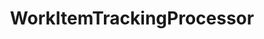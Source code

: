 ---
optionsClassName: WorkItemTrackingProcessorOptions
optionsClassFullName: MigrationTools.Processors.WorkItemTrackingProcessorOptions
configurationSamples:
- name: defaults
  description: 
  code: >-
    {
      "MigrationTools": {
        "ProcessorDefaults": {
          "WorkItemTrackingProcessor": {}
        }
      }
    }
  sampleFor: MigrationTools.Processors.WorkItemTrackingProcessorOptions
- name: Classic
  description: 
  code: >-
    {
      "$type": "WorkItemTrackingProcessorOptions",
      "Enabled": false,
      "ReplayRevisions": false,
      "CollapseRevisions": false,
      "WorkItemCreateRetryLimit": 0,
      "Enrichers": null,
      "ProcessorEnrichers": null,
      "SourceName": null,
      "TargetName": null
    }
  sampleFor: MigrationTools.Processors.WorkItemTrackingProcessorOptions
description: This processor is intended, with the aid of [ProcessorEnrichers](../ProcessorEnrichers/index.md), to allow the migration of Work Items between two [Endpoints](../Endpoints/index.md).
className: WorkItemTrackingProcessor
typeName: Processors
architecture: 
options:
- parameterName: CollapseRevisions
  type: Boolean
  description: missng XML code comments
  defaultValue: missng XML code comments
- parameterName: Enabled
  type: Boolean
  description: If set to `true` then the processor will run. Set to `false` and the processor will not run.
  defaultValue: missng XML code comments
- parameterName: Enrichers
  type: List
  description: A list of enrichers that can augment the proccessing of the data
  defaultValue: missng XML code comments
- parameterName: ProcessorEnrichers
  type: List
  description: List of Enrichers that can be used to add more features to this processor. Only works with Native Processors and not legacy Processors.
  defaultValue: missng XML code comments
- parameterName: RefName
  type: String
  description: '`Refname` will be used in the future to allow for using named Options without the need to copy all of the options.'
  defaultValue: missng XML code comments
- parameterName: ReplayRevisions
  type: Boolean
  description: missng XML code comments
  defaultValue: missng XML code comments
- parameterName: SourceName
  type: String
  description: missng XML code comments
  defaultValue: missng XML code comments
- parameterName: TargetName
  type: String
  description: missng XML code comments
  defaultValue: missng XML code comments
- parameterName: WorkItemCreateRetryLimit
  type: Int32
  description: missng XML code comments
  defaultValue: missng XML code comments
status: missng XML code comments
processingTarget: missng XML code comments
classFile: /src/MigrationTools/Processors/WorkItemTrackingProcessor.cs
optionsClassFile: /src/MigrationTools/Processors/WorkItemTrackingProcessorOptions.cs

redirectFrom:
- /Reference/Processors/WorkItemTrackingProcessorOptions/
layout: reference
toc: true
permalink: /Reference/Processors/WorkItemTrackingProcessor/
title: WorkItemTrackingProcessor
categories:
- Processors
- 
topics:
- topic: notes
  path: /Processors/WorkItemTrackingProcessor-notes.md
  exists: false
  markdown: ''
- topic: introduction
  path: /Processors/WorkItemTrackingProcessor-introduction.md
  exists: false
  markdown: ''

---
